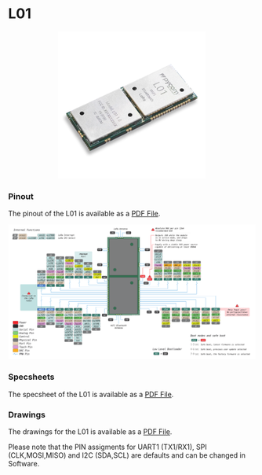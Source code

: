 # L01

<p align="center"><img src ="../../../img/l01.png" width="300"></p>

### Pinout
The pinout of the L01 is available as a <a href="../downloads/l01-pinout.pdf" target="_blank">PDF File</a>.

<a href="../downloads/l01-pinout.pdf" target="_blank" align="center"><img src ="../../../img/l01-pinout.png"></a>

### Specsheets

The specsheet of the L01 is available as a <a href="../downloads/l01-specsheet.pdf" target="_blank">PDF File</a>.

### Drawings

The drawings for the L01 is available as a <a href="../downloads/l01-drawing.pdf" target="_blank">PDF File</a>.

Please note that the PIN assigments for UART1 (TX1/RX1), SPI (CLK,MOSI,MISO) and I2C (SDA,SCL) are defaults and can be changed in Software.